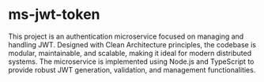 # ms-jwt-token
This project is an authentication microservice focused on managing and handling JWT. Designed with Clean Architecture principles, the codebase is modular, maintainable, and scalable, making it ideal for modern distributed systems. The microservice is implemented using Node.js and TypeScript to provide robust JWT generation, validation, and management functionalities.
